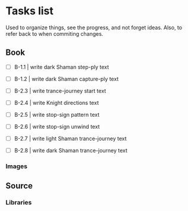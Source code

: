 # Tasks list

Used to organize things, see the progress, and not forget ideas.
Also, to refer back to when commiting changes.

## Book

- [ ] B-1.1 | write dark Shaman step-ply text
- [ ] B-1.2 | write dark Shaman capture-ply text

- [ ] B-2.3 | write trance-journey start text
- [ ] B-2.4 | write Knight directions text
- [ ] B-2.5 | write stop-sign pattern text
- [ ] B-2.6 | write stop-sign unwind text
- [ ] B-2.7 | write light Shaman trance-journey text
- [ ] B-2.8 | write dark Shaman trance-journey text

### Images

## Source

### Libraries
